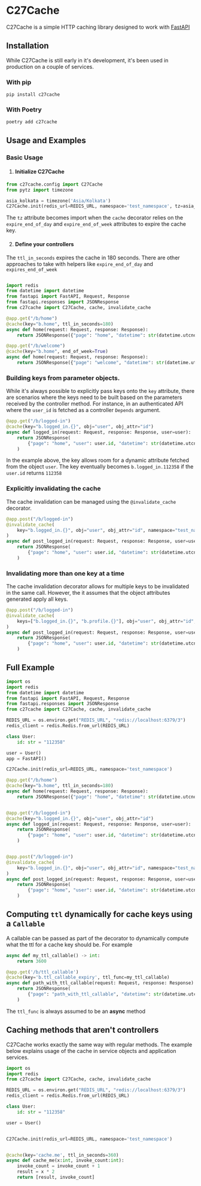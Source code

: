 # C27Cache

C27Cache is a simple HTTP caching library designed to work with [FastAPI](https://fastapi.tiangolo.com/)

## Installation

While C27Cache is still early in it's development, it's been used in production on a couple of services. 


### With pip

```shell
pip install c27cache
```

### With Poetry

```shell
poetry add c27cache
```

## Usage and Examples

### Basic Usage

1. #### Initialize C27Cache

```python
from c27cache.config import C27Cache
from pytz import timezone

asia_kolkata = timezone('Asia/Kolkata')
C27Cache.init(redis_url=REDIS_URL, namespace='test_namespace', tz=asia_kolkata)
```

The `tz` attribute becomes import when the `cache` decorator relies on the `expire_end_of_day` and `expire_end_of_week` attributes to expire the cache key.

2. #### Define your controllers

The `ttl_in_seconds` expires the cache in 180 seconds. There are other approaches to take with helpers like `expire_end_of_day` and `expires_end_of_week`

```python

import redis
from datetime import datetime
from fastapi import FastAPI, Request, Response
from fastapi.responses import JSONResponse
from c27cache import C27Cache, cache, invalidate_cache

@app.get("/b/home")
@cache(key="b.home", ttl_in_seconds=180)
async def home(request: Request, response: Response):
    return JSONResponse({"page": "home", "datetime": str(datetime.utcnow())})

@app.get("/b/welcome")
@cache(key="b.home", end_of_week=True)
async def home(request: Request, response: Response):
    return JSONResponse({"page": "welcome", "datetime": str(datetime.utcnow())})    
```

### Building keys from parameter objects.

While it's always possible to explicitly pass keys onto the `key` attribute, there are scenarios where the keys need to be built based on the parameters received by the controller method. For instance, in an authenticated API where the `user_id` is fetched as a controller `Depends` argument.

```python
@app.get("/b/logged-in")
@cache(key="b.logged_in.{}", obj="user", obj_attr="id")
async def logged_in(request: Request, response: Response, user=user):
    return JSONResponse(
        {"page": "home", "user": user.id, "datetime": str(datetime.utcnow())}
    )
```

In the example above, the key allows room for a dynamic attribute fetched from the object `user`. The key eventually becomes `b.logged_in.112358` if the `user.id` returns `112358` 


### Explicitly invalidating the cache

The cache invalidation can be managed using the `@invalidate_cache` decorator. 

```python
@app.post("/b/logged-in")
@invalidate_cache(
    key="b.logged_in.{}", obj="user", obj_attr="id", namespace="test_namespace"
)
async def post_logged_in(request: Request, response: Response, user=user):
    return JSONResponse(
        {"page": "home", "user": user.id, "datetime": str(datetime.utcnow())}
    )
```

### Invalidating more than one key at a time

The cache invalidation decorator allows for multiple keys to be invalidated in the same call. However, the it assumes that the object attributes generated apply all keys. 

```python
@app.post("/b/logged-in")
@invalidate_cache(
    keys=["b.logged_in.{}", "b.profile.{}"], obj="user", obj_attr="id", namespace="test_namespace"
)
async def post_logged_in(request: Request, response: Response, user=user):
    return JSONResponse(
        {"page": "home", "user": user.id, "datetime": str(datetime.utcnow())}
    )
```


## Full Example

```python
import os
import redis
from datetime import datetime
from fastapi import FastAPI, Request, Response
from fastapi.responses import JSONResponse
from c27cache import C27Cache, cache, invalidate_cache

REDIS_URL = os.environ.get("REDIS_URL", "redis://localhost:6379/3")
redis_client = redis.Redis.from_url(REDIS_URL)

class User:
    id: str = "112358"

user = User()
app = FastAPI()

C27Cache.init(redis_url=REDIS_URL, namespace='test_namespace')

@app.get("/b/home")
@cache(key="b.home", ttl_in_seconds=180)
async def home(request: Request, response: Response):
    return JSONResponse({"page": "home", "datetime": str(datetime.utcnow())})


@app.get("/b/logged-in")
@cache(key="b.logged_in.{}", obj="user", obj_attr="id")
async def logged_in(request: Request, response: Response, user=user):
    return JSONResponse(
        {"page": "home", "user": user.id, "datetime": str(datetime.utcnow())}
    )


@app.post("/b/logged-in")
@invalidate_cache(
    key="b.logged_in.{}", obj="user", obj_attr="id", namespace="test_namespace"
)
async def post_logged_in(request: Request, response: Response, user=user):
    return JSONResponse(
        {"page": "home", "user": user.id, "datetime": str(datetime.utcnow())}
    )

```
## Computing `ttl` dynamically for cache keys using a `Callable`

A callable can be passed as part of the decorator to dynamically compute what the ttl for a cache key should be. For example

```python
async def my_ttl_callable() -> int:
    return 3600    

@app.get('/b/ttl_callable')
@cache(key='b.ttl_callable_expiry', ttl_func=my_ttl_callable)
async def path_with_ttl_callable(request: Request, response: Response):
    return JSONResponse(
        {"page": "path_with_ttl_callable", "datetime": str(datetime.utcnow())}
    )
```

The `ttl_func` is always assumed to be an **async** method

## Caching methods that aren't controllers

C27Cache works exactly the same way with regular methods. The example below explains usage of the cache in service objects and application services.

```python
import os
import redis
from c27cache import C27Cache, cache, invalidate_cache

REDIS_URL = os.environ.get("REDIS_URL", "redis://localhost:6379/3")
redis_client = redis.Redis.from_url(REDIS_URL)

class User:
    id: str = "112358"

user = User()


C27Cache.init(redis_url=REDIS_URL, namespace='test_namespace')


@cache(key='cache.me', ttl_in_seconds=360)
async def cache_me(x:int, invoke_count:int):
    invoke_count = invoke_count + 1
    result = x * 2
    return [result, invoke_count]
````